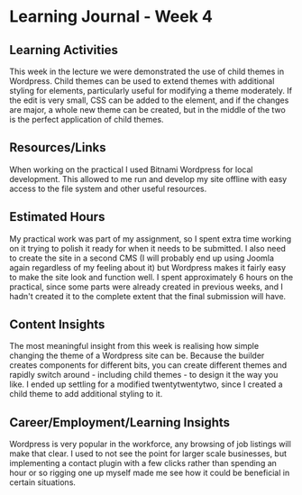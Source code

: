 # Learning Journal - Week 4

## Learning Activities

This week in the lecture we were demonstrated the use of child themes in Wordpress. Child themes can be used to extend themes with additional styling for elements, particularly useful for modifying a theme moderately. If the edit is very small, CSS can be added to the element, and if the changes are major, a whole new theme can be created, but in the middle of the two is the perfect application of child themes.

## Resources/Links

When working on the practical I used Bitnami Wordpress for local development. This allowed to me run and develop my site offline with easy access to the file system and other useful resources.

## Estimated Hours

My practical work was part of my assignment, so I spent extra time working on it trying to polish it ready for when it needs to be submitted. I also need to create the site in a second CMS (I will probably end up using Joomla again regardless of my feeling about it) but Wordpress makes it fairly easy to make the site look and function well. I spent approximately 6 hours on the practical, since some parts were already created in previous weeks, and I hadn't created it to the complete extent that the final submission will have.

## Content Insights

The most meaningful insight from this week is realising how simple changing the theme of a Wordpress site can be. Because the builder creates components for different bits, you can create different themes and rapidly switch around - including child themes - to design it the way you like. I ended up settling for a modified twentytwentytwo, since I created a child theme to add additional styling to it.

## Career/Employment/Learning Insights

Wordpress is very popular in the workforce, any browsing of job listings will make that clear. I used to not see the point for larger scale businesses, but implementing a contact plugin with a few clicks rather than spending an hour or so rigging one up myself made me see how it could be beneficial in certain situations.
